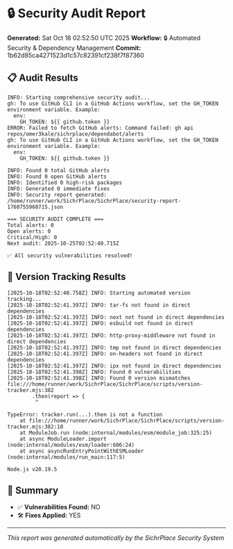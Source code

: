 # 🔒 Security Audit Report

**Generated:** Sat Oct 18 02:52:50 UTC 2025
**Workflow:** 🔒 Automated Security & Dependency Management
**Commit:** 1b62d85ca4271523d1c57c82391cf238f7f87360

## 📋 Audit Results
```
INFO: Starting comprehensive security audit...
gh: To use GitHub CLI in a GitHub Actions workflow, set the GH_TOKEN environment variable. Example:
  env:
    GH_TOKEN: ${{ github.token }}
ERROR: Failed to fetch GitHub alerts: Command failed: gh api repos/omer3kale/sichrplace/dependabot/alerts
gh: To use GitHub CLI in a GitHub Actions workflow, set the GH_TOKEN environment variable. Example:
  env:
    GH_TOKEN: ${{ github.token }}

INFO: Found 0 total GitHub alerts
INFO: Found 0 open GitHub alerts
INFO: Identified 0 high-risk packages
INFO: Generated 0 immediate fixes
INFO: Security report generated: /home/runner/work/SichrPlace/SichrPlace/security-report-1760755960715.json

=== SECURITY AUDIT COMPLETE ===
Total alerts: 0
Open alerts: 0
Critical/High: 0
Next audit: 2025-10-25T02:52:40.715Z

✅ All security vulnerabilities resolved!
```

## 🔄 Version Tracking Results
```
[2025-10-18T02:52:40.758Z] INFO: Starting automated version tracking...
[2025-10-18T02:52:41.397Z] INFO: tar-fs not found in direct dependencies
[2025-10-18T02:52:41.397Z] INFO: next not found in direct dependencies
[2025-10-18T02:52:41.397Z] INFO: esbuild not found in direct dependencies
[2025-10-18T02:52:41.397Z] INFO: http-proxy-middleware not found in direct dependencies
[2025-10-18T02:52:41.397Z] INFO: tmp not found in direct dependencies
[2025-10-18T02:52:41.397Z] INFO: on-headers not found in direct dependencies
[2025-10-18T02:52:41.397Z] INFO: ipx not found in direct dependencies
[2025-10-18T02:52:41.398Z] INFO: Found 0 vulnerabilities
[2025-10-18T02:52:41.398Z] INFO: Found 0 version mismatches
file:///home/runner/work/SichrPlace/SichrPlace/scripts/version-tracker.mjs:382
        .then(report => {
         ^

TypeError: tracker.run(...).then is not a function
    at file:///home/runner/work/SichrPlace/SichrPlace/scripts/version-tracker.mjs:382:10
    at ModuleJob.run (node:internal/modules/esm/module_job:325:25)
    at async ModuleLoader.import (node:internal/modules/esm/loader:606:24)
    at async asyncRunEntryPointWithESMLoader (node:internal/modules/run_main:117:5)

Node.js v20.19.5
```

## 🎯 Summary
- ✅ **Vulnerabilities Found:** NO
- 🛠️ **Fixes Applied:** YES

---
*This report was generated automatically by the SichrPlace Security System*
